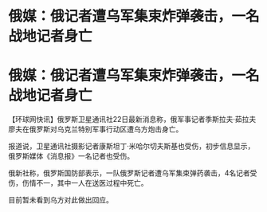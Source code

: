 # 俄媒：俄记者遭乌军集束炸弹袭击，一名战地记者身亡

# 俄媒：俄记者遭乌军集束炸弹袭击，一名战地记者身亡

【环球网快讯】俄罗斯卫星通讯社22日最新消息称，俄军事记者季斯拉夫·茹拉夫廖夫在俄罗斯对乌克兰特别军事行动区遭乌方炮击身亡。

报道说，卫星通讯社摄影记者康斯坦丁·米哈尔切夫斯基也受伤，初步信息显示，俄罗斯媒体《消息报》一名记者也受伤。

俄新社称，俄罗斯国防部表示，一队俄罗斯记者遭乌军集束弹药袭击，4名记者受伤，伤情不一，其中一人在送医过程中死亡。

目前暂未看到乌方对此做出回应。

